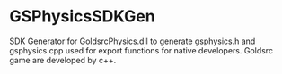 # GSPhysicsSDKGen
SDK Generator for GoldsrcPhysics.dll to generate gsphysics.h and gsphysics.cpp used for export functions for native developers. Goldsrc game are developed by c++.
